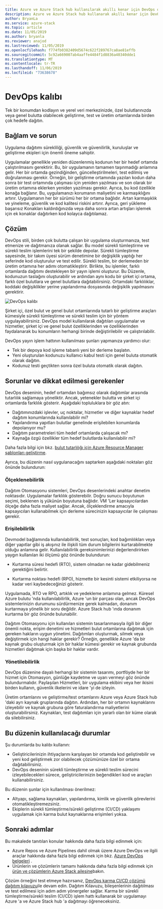 ```yaml
---
title: Azure ve Azure Stack hub kullanılarak akıllı kenar için DevOps deseninin.
description: Azure ve Azure Stack hub kullanarak akıllı kenar için DevOps düzeniyle ilgili bilgi edinin.
author: BryanLa
ms.service: azure-stack
ms.topic: article
ms.date: 11/05/2019
ms.author: bryanla
ms.reviewer: anajod
ms.lastreviewed: 11/05/2019
ms.openlocfilehash: f774fb0382409d5674c622f289767ca8ae81effb
ms.sourcegitcommit: 5c92a669007ab4aaffe4484f1d8836a40340dde1
ms.translationtype: MT
ms.contentlocale: tr-TR
ms.lasthandoff: 11/06/2019
ms.locfileid: "73638678"
---
```

# <a name="devops-pattern"></a>DevOps kalıbı

Tek bir konumdan kodlayın ve yerel veri merkezinizde, özel bulutlarınızda veya genel bulutta olabilecek geliştirme, test ve üretim ortamlarında birden çok hedefe dağıtın.

## <a name="context-and-problem"></a>Bağlam ve sorun

Uygulama dağıtımı sürekliliği, güvenlik ve güvenilirlik, kuruluşlar ve geliştirme ekipleri için önemli öneme sahiptir.

Uygulamalar genellikle yeniden düzenlenmiş kodunun her bir hedef ortamda çalıştırılmasını gerektirir. Bu, bir uygulamanın tamamen taşınmadığı anlamına gelir. Her bir ortamda gezindiğinden, güncelleştirilmeleri, test edilmiş ve doğrulanması gerekir. Örneğin, bir geliştirme ortamında yazılan kodun daha sonra bir test ortamında çalışması için yeniden yazılması ve son olarak bir üretim ortamına eklerken yeniden yazılması gerekir. Ayrıca, bu kod özellikle konağa bağlanır. Bu, uygulamanızı korumanın maliyetini ve karmaşıklığını artırır. Uygulamanın her bir sürümü her bir ortama bağlıdır. Artan karmaşıklık ve yineleme, güvenlik ve kod kalitesi riskini artırır. Ayrıca, geri yükleme başarısız Konakları kaldırdığınızda veya daha sonra artan artışları işlemek için ek konaklar dağıtırken kod kolayca dağıtılamaz.

## <a name="solution"></a>Çözüm

DevOps stili, birden çok bulutta çalışan bir uygulama oluşturmanıza, test etmenize ve dağıtmanıza olanak sağlar. Bu model sürekli tümleştirme ve sürekli teslim işlemlerini tek bir şekilde depolar. Sürekli tümleştirme sayesinde, bir takım üyesi sürüm denetimine bir değişiklik yaptığı her seferinde kod oluşturulur ve test edilir. Sürekli teslim, bir derlemeden bir üretim ortamına her adımı otomatikleştirir. Birlikte, bu işlemler, farklı ortamlarda dağıtımı destekleyen bir yayın işlemi oluşturur. Bu Düzenle, kodunuzun taslağını oluşturabilir ve ardından aynı kodu bir şirket içi ortama, farklı özel bulutlara ve genel bulutlara dağıtabilirsiniz. Ortamdaki farklılıklar, koddaki değişiklikler yerine yapılandırma dosyasında değişiklik yapılmasını gerektirir.

![DevOps kalıbı](media/pattern-cicd-pipeline/hybrid-ci-cd.png)

Şirket içi, özel bulut ve genel bulut ortamlarında tutarlı bir geliştirme araçları kümesiyle sürekli tümleştirme ve sürekli teslim için bir yöntem uygulayabilirsiniz. DevOps model kullanılarak dağıtılan uygulamalar ve hizmetler, şirket içi ve genel bulut özelliklerinden ve özelliklerinden faydalanarak bu konumların herhangi birinde değiştirilebilir ve çalıştırılabilir.

DevOps yayın işlem hattının kullanılması şunları yapmanıza yardımcı olur:

- Tek bir depoya kod işleme tabanlı yeni bir derleme başlatın.
- Yeni oluşturulan kodunuzu kullanıcı kabul testi için genel buluta otomatik olarak dağıtın.
- Kodunuz testi geçtikten sonra özel buluta otomatik olarak dağıtın.

## <a name="issues-and-considerations"></a>Sorunlar ve dikkat edilmesi gerekenler

DevOps deseninin, hedef ortamdan bağımsız olarak dağıtımlar arasında tutarlılık sağlamaya yöneliktir. Ancak, yetenekler bulutta ve şirket içi ortamlarda farklılık gösterir. Aşağıdaki topluluklara bir göz atın:

- Dağıtımınızdaki işlevler, uç noktalar, hizmetler ve diğer kaynaklar hedef dağıtım konumlarında kullanılabilir mi?
- Yapılandırma yapıtları bulutlar genelinde erişilebilen konumlarda depolanıyor mu?
- Dağıtım parametreleri tüm hedef ortamlarda çalışacak mı?
- Kaynağa özgü özellikler tüm hedef bulutlarda kullanılabilir mi?

Daha fazla bilgi için bkz. [bulut tutarlılığı için Azure Resource Manager şablonları geliştirme](https://docs.microsoft.com/azure/azure-resource-manager/templates-cloud-consistency).

Ayrıca, bu düzenin nasıl uygulanacağını saptarken aşağıdaki noktaları göz önünde bulundurun:

### <a name="scalability"></a>Ölçeklenebilirlik

Dağıtım Otomasyonu sistemleri, DevOps desenlerindeki anahtar denetim noktasıdır. Uygulamalar farklılık gösterebilir. Doğru sunucu boyutunun seçimi, beklenen iş yükünün boyutuna bağlıdır. VM 'Ler kapsayıcılardan ölçeğe daha fazla maliyet sağlar. Ancak, ölçeklendirme amacıyla kapsayıcıları kullanabilmek için derleme sürecinizin kapsayıcılar ile çalışması gerekir.

### <a name="availability"></a>Erişilebilirlik

Devmodel bağlamında kullanılabilirlik, test sonuçları, kod bağımlılıkları veya diğer yapıtlar gibi iş akışınız ile ilişkili tüm durum bilgilerini kurtarabilmekte olduğu anlamına gelir. Kullanılabilirlik gereksinimlerinizi değerlendirirken yaygın kullanılan iki ölçümü göz önünde bulundurun:

-   Kurtarma süresi hedefi (RTO), sistem olmadan ne kadar gidebilmeniz gerektiğini belirtir.

-   Kurtarma noktası hedefi (RPO), hizmette bir kesinti sistemi etkiliyorsa ne kadar veri kaybedeceğinizi gösterir.

Uygulamada, RTO ve RPO, artıklık ve yedekleme anlamına gelmez. Küresel Azure bulutu 'nda kullanılabilirlik, Azure 'un bir parçası olan, ancak DevOps sistemlerinizin durumunu sürdürmenize gerek kalmadan, donanım kurtarmaya yönelik bir soru değildir. Azure Stack hub 'ında donanım kurtarma bir göz önünde bulunabilir.

Dağıtım Otomasyonu için kullanılan sistemin tasarlanmasıyla ilgili bir diğer önemli nokta, erişim denetimi ve hizmetleri bulut ortamlarına dağıtmak için gereken hakların uygun yönetimi. Dağıtımları oluşturmak, silmek veya değiştirmek için hangi haklar gerekir? Örneğin, genellikle Azure 'da bir kaynak grubu oluşturmak için bir haklar kümesi gerekir ve kaynak grubunda hizmetleri dağıtmak için başka bir haklar vardır.

### <a name="manageability"></a>Yönetilebilirlik

DevOps düzenine dayalı herhangi bir sistemin tasarımı, portföyde her bir hizmet için Otomasyon, günlüğe kaydetme ve uyarı vermeyi göz önünde bulundurmalıdır. Paylaşılan Hizmetleri, bir uygulama ekibini veya her ikisini birden kullanın, güvenlik ilkelerini ve idare 'yi de izleyin.

Üretim ortamlarını ve geliştirme/test ortamlarını Azure veya Azure Stack hub 'daki ayrı kaynak gruplarında dağıtın. Ardından, her bir ortamın kaynaklarını izleyebilir ve kaynak grubuna göre faturalandırma maliyetlerini oluşturabilirsiniz. Kaynakları, test dağıtımları için yararlı olan bir küme olarak da silebilirsiniz.

## <a name="when-to-use-this-pattern"></a>Bu düzenin kullanılacağı durumlar

Şu durumlarda bu kalıbı kullanın:

- Geliştiricilerinizin ihtiyaçlarını karşılayan bir ortamda kod geliştirebilir ve yeni kod geliştirmek zor olabilecek çözümünüze özel bir ortama dağıtabilirsiniz.
- DevOps deseninin sürekli tümleştirme ve sürekli teslim sürecini izleyebilecekleri sürece, geliştiricilerinizin beğendikleri kod ve araçları kullanabilirsiniz.

Bu düzenin şunlar için kullanılması önerilmez:

- Altyapı, sağlama kaynakları, yapılandırma, kimlik ve güvenlik görevlerini otomatikleştiremezsiniz.
- Ekiplerin sürekli tümleştirme/sürekli geliştirme (CI/CD) yaklaşımı uygulamak için karma bulut kaynaklarına erişimleri yoksa.

## <a name="next-steps"></a>Sonraki adımlar

Bu makalede tanıtılan konular hakkında daha fazla bilgi edinmek için:
- Azure Repos ve Azure Pipelines dahil olmak üzere Azure DevOps ve ilgili araçlar hakkında daha fazla bilgi edinmek için bkz. [Azure DevOps belgeleri](/azure/devops) .
- Ürünlerin ve çözümlerin tamamı hakkında daha fazla bilgi edinmek için [ürün ve çözümlerin Azure Stack ailesine](/azure-stack)bakın.

Çözüm örneğini test etmeye hazırsanız, [DevOps karma CI/CD çözümü dağıtım kılavuzu](https://aka.ms/hybriddevopsdeploy)ile devam edin. Dağıtım Kılavuzu, bileşenlerinin dağıtılması ve test edilmesi için adım adım yönergeler sağlar. Karma bir sürekli tümleştirme/sürekli teslim (CI/CD) işlem hattı kullanarak bir uygulamayı Azure 'a ve Azure Stack hub 'a dağıtmayı öğreneceksiniz.
